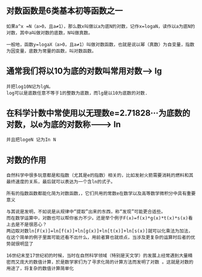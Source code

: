 
## 对数函数是6类基本初等函数之一
```text
如果a^x =N（a>0，且a≠1），那么数x叫做以a为底N的对数，记作x=logaN，读作以a为底N的对数，其中a叫做对数的底数，N叫做真数。

一般地，函数y=logaX（a>0，且a≠1）叫做对数函数，也就是说以幂（真数）为自变量，指数为因变量，底数为常量的函数，叫对数函数。
```

## 通常我们将以10为底的对数叫常用对数--> lg
```text
并把log10N记为lgN。
log可以是底数任意不等于1的整数为底数，而lg是以10为底数的对数.
```
## 在科学计数中常使用以无理数e=2.71828···为底数的对数，以e为底的对数称---> ln
```text
并且把logeN 记为In N
```


## 对数的作用
```text
自然科学中很多玩意都是和指数（尤其是e的指数）相关的，比如发射火箭需要消耗的燃料和其最终速度的关系，最后就可以表达为一个含ln的式子。

所有的指数函数都能化简为对数函数，，它们共用的常数e在数学以及高等数学微积分中具有重要意义

与其说是发明，不如说是从规律中“提取”出来的东西，称“发现”可能更合适些。
而在数学运算中，对数也可以帮你省力不少。还是举个例子F(x)=f(x)*g(x)*t(x)*s(x)看上去是不是很恶心？ 
两边取对数ln[F(x)]=ln[f(x)]+ln[g(x)]+ln[t(x)]+ln[s(x)]就可以化乘法为加法，在这个简单的例子里面可能还看不出什么，用前者算也就烦点，当涉及更复杂的运算时后者的优势就很明显了

16世纪末至17世纪初的时候，当时在自然科学领域（特别是天文学）的发展上经常遇到大量精密而又庞大的数值计算，於是数学家们为了寻求化简的计算方法而发明了对数 。这就是对数的用途了，将复杂的数值计算简单化
```